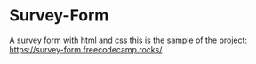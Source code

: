# Survey-Form
A survey form with html and css
this is the sample of the project:
https://survey-form.freecodecamp.rocks/
